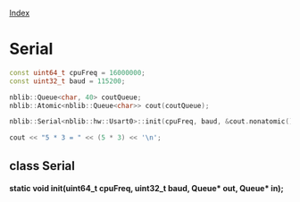 [Index](../index.hpp.md#index)

# Serial

```c++
const uint64_t cpuFreq = 16000000;
const uint32_t baud = 115200;

nblib::Queue<char, 40> coutQueue;
nblib::Atomic<nblib::Queue<char>> cout(coutQueue);

nblib::Serial<nblib::hw::Usart0>::init(cpuFreq, baud, &cout.nonatomic());

cout << "5 * 3 = " << (5 * 3) << '\n';
```

## class Serial<class Usart>

#### static void init(uint64_t cpuFreq, uint32_t baud, Queue<char>* out, Queue<char>* in);
